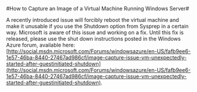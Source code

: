 <properties linkid="manage-windows-howto-capture-an-image" urlDisplayName="Capture an image" pageTitle="Capture an image of a virtual machine running Windows Server" metaKeywords="Azure capture image vm, capturing vm" description="Learn how to capture an image of a Windows Azure virtual machine (VM) running Windows Server 2008 R2. " metaCanonical="" services="" documentationCenter="" title="How to Capture an Image of a Virtual Machine Running Windows Server" authors=""  solutions="" writer="kathydav" manager="jeffreyg" editor="tysonn"  />




#How to Capture an Image of a Virtual Machine Running Windows Server#

A recently introduced issue will forcibly reboot the virtual machine and make it unusable if you use the Shutdown option from Sysprep in a certain way. Microsoft is aware of this issue and working on a fix. Until this fix is released, please use the shut down instructions posted in the Windows Azure forum, available here: [http://social.msdn.microsoft.com/Forums/windowsazure/en-US/fafb9ee6-1e57-46ba-8440-27467ad986cf/image-capture-issue-vm-unexpectedly-started-after-guestinitiated-shutdown](http://social.msdn.microsoft.com/Forums/windowsazure/en-US/fafb9ee6-1e57-46ba-8440-27467ad986cf/image-capture-issue-vm-unexpectedly-started-after-guestinitiated-shutdown).
